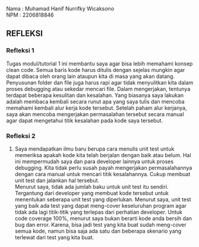 Nama  : Muhamad Hanif Nurrifky Wicaksono<br>
NPM   : 2206818846<br>

## REFLEKSI

### Refleksi 1
Tugas modul/tutorial 1 ini membantu saya agar bisa lebih memahami konsep clean code. Semua baris kode harus ditulis dengan sejelas mungkin agar dapat dibaca oleh orang lain ataupun kita di masa yang akan datang. Penyusunan folder dan file juga harus rapi agar tidak menyulitkan kita dalam proses debugging atau sekedar mencari file. Dalam mengerjakan, tentunya terdapat beberapa kesulitan dan kesalahan. Yang biasanya saya lakukan adalah membaca kembali secara runut apa yang saya tulis dan mencoba memahami kembali alur kerja kode tersebut. Setelah paham alur kerjanya, saya akan mencoba mengerjakan permasalahan tersebut secara manual agar dapat mengetahui titik kesalahan pada kode saya tersebut.<br>

### Refleksi 2
1. Saya mendapatkan ilmu baru berupa cara menulis unit test untuk memeriksa apakah kode kita telah berjalan dengan baik atau belum. Hal ini mempermudah saya dan para developer lainnya untuk proses debugging. Kita tidak perlu susah payah mengerjakan permasalahannya dengan cara manual untuk mencari titik kesalahannya. Cukup membuat unit test dan jalankan hal tersebut.<br>
Menurut saya, tidak ada jumlah baku untuk unit test itu sendiri. Tergantung dari developer yang membuat kode tersebut untuk menentukan seberapa unit test yang diperlukan. Menurut saya, unit test yang baik ada test yang dapat meng-cover keseluruhan program agar tidak ada lagi titik-titik yang terlepas dari perhatian developer. Untuk code coverage 100%, menurut saya bukan berarti kode anda bersih dan bug dan error. Karena, bisa jadi test yang kita buat sudah meng-cover semua kode, namun bisa saja ada satu dan beberapa skenario yang terlewat dari test yang kita buat.

